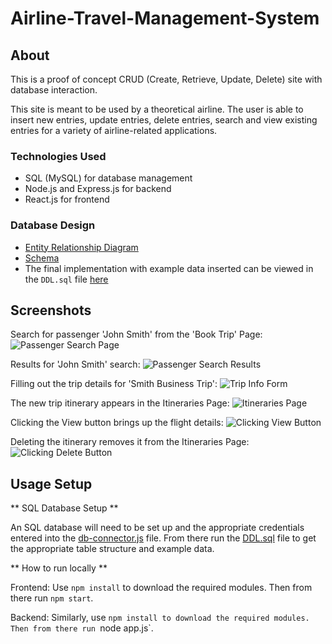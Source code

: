 # Airline-Travel-Management-System

## About
This is a proof of concept CRUD (Create, Retrieve, Update, Delete) site with database interaction.

This site is meant to be used by a theoretical airline. The user is able to insert new entries, update entries, delete entries, search and view existing entries for a variety of airline-related applications.

### Technologies Used
- SQL (MySQL) for database management
- Node.js and Express.js for backend
- React.js for frontend

### Database Design
- [Entity Relationship Diagram](https://drive.google.com/uc?export=view&id=1xM8g_zWLVF5AH41cuf2k2d8uH2CDENCr)
- [Schema](https://drive.google.com/uc?export=view&id=1kCXtct2KKWB-1DyqjJm5qh-LsfJH6dQY)
- The final implementation with example data inserted can be viewed in the `DDL.sql` file [here](https://github.com/chanceback/Airline-Travel-Management-System/blob/main/DDL.sql)

## Screenshots

Search for passenger 'John Smith' from the 'Book Trip' Page:
![Passenger Search Page](https://drive.google.com/uc?export=view&id=17OQYncmz2aYyRVoTeGx7_f5kl-C0ftvC)

Results for 'John Smith' search:
![Passenger Search Results](https://drive.google.com/uc?export=view&id=1vwmWgeJVfIbIVRJ9zMo0_XLgGCcCLLsm)

Filling out the trip details for 'Smith Business Trip':
![Trip Info Form](https://drive.google.com/uc?export=view&id=1TYMmW15pGHBlMvY3GQwnAhrMq8qri1Ko)

The new trip itinerary appears in the Itineraries Page:
![Itineraries Page](https://drive.google.com/uc?export=view&id=1osdXT3vcq9X1QRAEUoAy52btbgdHGOHd)

Clicking the View button brings up the flight details:
![Clicking View Button](https://drive.google.com/uc?export=view&id=153c_QM0HIrTDZZVKKVYoI4P4v0JN0QUF)

Deleting the itinerary removes it from the Itineraries Page:
![Clicking Delete Button](https://drive.google.com/uc?export=view&id=1rlfbeHLypF8VvT9qEobD15X1qduM3tZC)

## Usage Setup
** SQL Database Setup **

An SQL database will need to be set up and the appropriate credentials entered into the [db-connector.js](https://github.com/chanceback/Airline-Travel-Management-System/blob/main/project/p-backend/database/db-connector.js) file.
From there run the [DDL.sql](https://github.com/chanceback/Airline-Travel-Management-System/blob/main/DDL.sql) file to get the appropriate table structure and example data.

** How to run locally **

Frontend: Use `npm install` to download the required modules. Then from there run `npm start`.

Backend: Similarly, use `npm install to download the required modules. Then from there run `node app.js`.
